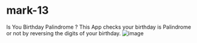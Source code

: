 # mark-13
Is You Birthday Palindrome ?
This App checks your birthday is Palindrome or not by reversing the digits of your birthday.
![image](https://user-images.githubusercontent.com/65008607/135352299-f7389892-d581-4399-95e1-cc5079f83c03.png)

